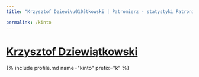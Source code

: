```yaml
---
title: "Krzysztof Dziewi\u0105tkowski | Patromierz - statystyki Patronite.pl"

permalink: /kinto
---
```


# [Krzysztof Dziewiątkowski](https://patronite.pl/kinto)

{% include profile.md name="kinto" prefix="k" %}
